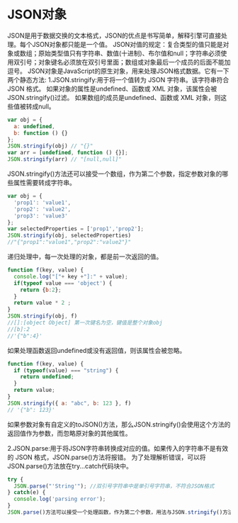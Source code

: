 # JSON对象
JSON是用于数据交换的文本格式，JSON的优点是书写简单，解释引擎可直接处理。每个JSON对象都只能是一个值。
JSON对值的规定：复合类型的值只能是对象或数组；原始类型值只有字符串、数值(十进制)、布尔值和null；字符串必须使用双引号；对象键名必须放在双引号里面；数组或对象最后一个成员的后面不能加逗号。
JSON对象是JavaScript的原生对象，用来处理JSON格式数据。它有一下两个静态方法:
1.JSON.stringify:用于将一个值转为 JSON 字符串。该字符串符合 JSON 格式。
如果对象的属性是undefined、函数或 XML 对象，该属性会被JSON.stringify()过滤。
如果数组的成员是undefined、函数或 XML 对象，则这些值被转成null。
```JavaScript
var obj = {
  a: undefined,
  b: function () {}
};
JSON.stringify(obj) // "{}"
var arr = [undefined, function () {}];
JSON.stringify(arr) // "[null,null]"
```
JSON.stringify()方法还可以接受一个数组，作为第二个参数，指定参数对象的哪些属性需要转成字符串。
```JavaScript
var obj = {
  'prop1': 'value1',
  'prop2': 'value2',
  'prop3': 'value3'
};
var selectedProperties = ['prop1','prop2'];
JSON.stringify(obj, selectedProperties)
//"{"prop1":"value1","prop2":"value2"}"
```
递归处理中，每一次处理的对象，都是前一次返回的值。
```JavaScript
function f(key, value) {
  console.log("["+ key +"]:" + value);
  if(typeof value === 'object') {
    return {b:2};
  }
  return value * 2 ; 
}
JSON.stringify(obj, f)
//[]:[object Object] 第一次键名为空，键值是整个对象obj
//[b]:2 
//'{"b":4}'
```
如果处理函数返回undefined或没有返回值，则该属性会被忽略。
```JavaScript
function f(key, value) {
  if (typeof(value) === "string") {
    return undefined;
  }
  return value;
}
JSON.stringify({ a: "abc", b: 123 }, f)
// '{"b": 123}'
```
如果参数对象有自定义的toJSON()方法，那么JSON.stringify()会使用这个方法的返回值作为参数，而忽略原对象的其他属性。

2.JSON.parse:用于将JSON字符串转换成对应的值。如果传入的字符串不是有效的 JSON 格式，JSON.parse()方法将报错。
为了处理解析错误，可以将JSON.parse()方法放在try...catch代码块中。
```JavaScript
try {
  JSON.parse("'String'"); //双引号字符串中是单引号字符串，不符合JSON格式
} catch(e) {
  console.log('parsing error');
}
JSON.parse()方法可以接受一个处理函数，作为第二个参数，用法与JSON.stringify()方法类似。